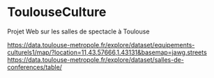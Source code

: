 # ToulouseCulture
Projet Web sur les salles de spectacle à Toulouse

https://data.toulouse-metropole.fr/explore/dataset/equipements-culturels1/map/?location=11,43.57666,1.43131&basemap=jawg.streets
https://data.toulouse-metropole.fr/explore/dataset/salles-de-conferences/table/
